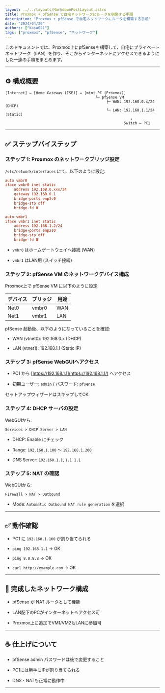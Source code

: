 ```yaml
---
layout: ../../layouts/MarkdownPostLayout.astro
title: Proxmox + pfSense で自宅ネットワークにルータを構築する手順
description: "Proxmox + pfSense で自宅ネットワークにルータを構築する手順"
date: "2024/04/26"
authors: ["kasa021"]
tags: ["proxmox", "pfSense", "ネットワーク"]
---
```

このドキュメントでは、Proxmox上にpfSenseを構築して、自宅にプライベートネットワーク（LAN）を作り、そこからインターネットにアクセスできるようにした一連の手順をまとめます。

---

## ⚙️ 構成概要

```
[Internet] ⇔ [Home Gateway (ISP)] ⇔ [mini PC (Proxmox)]
                                         └─ pfSense VM
                                              ├─ WAN: 192.168.0.x/24 (DHCP)
                                              └─ LAN: 192.168.1.1/24 (Static)
                                                         ⇓
                                                      Switch ⇔ PC1
```

---

## ✅ ステップバイステップ

### ステップ 1: Proxmox のネットワークブリッジ設定

`/etc/network/interfaces` にて、以下のように設定:

```ini
auto vmbr0
iface vmbr0 inet static
    address 192.168.0.xxx/24
    gateway 192.168.0.1
    bridge-ports enp3s0
    bridge-stp off
    bridge-fd 0

auto vmbr1
iface vmbr1 inet static
    address 192.168.1.2/24
    bridge-ports enp2s0
    bridge-stp off
    bridge-fd 0
```

- `vmbr0` はホームゲートウェイへ接続 (WAN)
    
- `vmbr1` はLAN用 (スイッチ接続)
    

### ステップ 2: pfSense VM のネットワークデバイス構成

Proxmox上で pfSense VM に以下のように設定:

|デバイス|ブリッジ|用途|
|---|---|---|
|Net0|vmbr0|WAN|
|Net1|vmbr1|LAN|

pfSense 起動後、以下のようになっていることを確認:

- WAN (vtnet0): 192.168.0.x (DHCP)
    
- LAN (vtnet1): 192.168.1.1 (Static IP)
    

### ステップ 3: pfSense WebGUIへアクセス

- PC1 から [https://192.168.1.1](https://192.168.1.1/) へアクセス
    
- 初期ユーザー: `admin` / パスワード: `pfsense`
    

セットアップウィザードはスキップしてOK

### ステップ 4: DHCP サーバの設定

WebGUIから:

```
Services > DHCP Server > LAN
```

- DHCP: Enable にチェック
    
- Range: `192.168.1.100` ～ `192.168.1.200`
    
- DNS Server: `192.168.1.1`, `1.1.1.1`
    

### ステップ 5: NAT の確認

WebGUIから:

```
Firewall > NAT > Outbound
```

- Mode: `Automatic Outbound NAT rule generation` を選択
    

---

## ✅ 動作確認

- PC1 に `192.168.1.100` が割り当てられる
    
- `ping 192.168.1.1` → OK
    
- `ping 8.8.8.8` → OK
    
- `curl http://example.com` → OK
    

---

## 🎉 完成したネットワーク構成

- pfSense が NAT ルータとして機能
    
- LAN配下のPCがインターネットへアクセス可
    
- Proxmox上に追加でVM1/VM2もLANに参加可
    

---

## ☕️ 仕上げについて

- pfSense admin パスワードは後で変更すること
    
- PC1には勝手にIPが割り当てられる
    
- DNS・NATも正常に動作中
    

---
